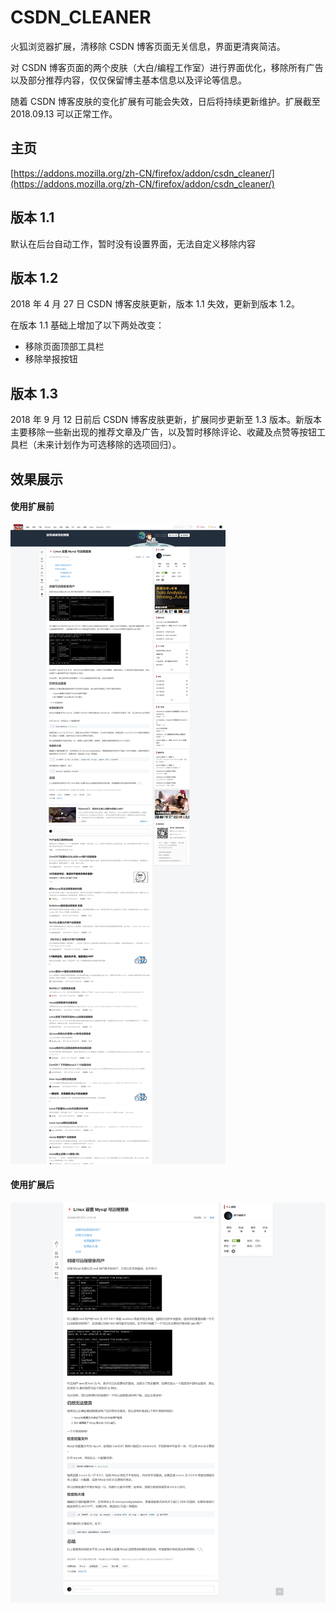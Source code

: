 # CSDN_CLEANER

火狐浏览器扩展，清移除 CSDN 博客页面无关信息，界面更清爽简洁。

对 CSDN 博客页面的两个皮肤（大白/编程工作室）进行界面优化，移除所有广告以及部分推荐内容，仅仅保留博主基本信息以及评论等信息。

随着 CSDN 博客皮肤的变化扩展有可能会失效，日后将持续更新维护。扩展截至 2018.09.13 可以正常工作。



## 主页

[https://addons.mozilla.org/zh-CN/firefox/addon/csdn_cleaner/](https://addons.mozilla.org/zh-CN/firefox/addon/csdn_cleaner/)



## 版本 1.1

默认在后台自动工作，暂时没有设置界面，无法自定义移除内容

## 版本 1.2

2018 年 4 月 27 日 CSDN 博客皮肤更新，版本 1.1 失效，更新到版本 1.2。

在版本 1.1 基础上增加了以下两处改变：

- 移除页面顶部工具栏
- 移除举报按钮

## 版本 1.3

2018 年 9 月 12 日前后 CSDN 博客皮肤更新，扩展同步更新至 1.3 版本。新版本主要移除一些新出现的推荐文章及广告，以及暂时移除评论、收藏及点赞等按钮工具栏（未来计划作为可选移除的选项回归）。

## 效果展示

#### 使用扩展前

![after](https://raw.githubusercontent.com/plu-s/CSDN_CLEANER/master/before.png)

#### 使用扩展后

![before](https://raw.githubusercontent.com/plu-s/CSDN_CLEANER/master/after.png)